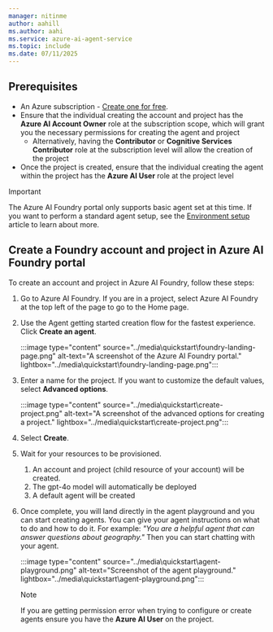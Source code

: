 ```yaml
---
manager: nitinme
author: aahill
ms.author: aahi
ms.service: azure-ai-agent-service
ms.topic: include
ms.date: 07/11/2025
---
```


## Prerequisites
- An Azure subscription - <a href="https://azure.microsoft.com/free/cognitive-services" target="_blank">Create one for free</a>.
- Ensure that the individual creating the account and project has the **Azure AI Account Owner** role at the subscription scope, which will grant you the necessary permissions for creating the agent and project
    * Alternatively, having the **Contributor** or **Cognitive Services Contributor** role at the subscription level will allow the creation of the project
- Once the project is created, ensure that the individual creating the agent within the project has the **Azure AI User** role at the project level


> [!IMPORTANT]
> The Azure AI Foundry portal only supports basic agent set at this time. If you want to perform a standard agent setup, see the [Environment setup](../environment-setup.md) article to learn about more.

## Create a Foundry account and project in Azure AI Foundry portal

To create an account and project in Azure AI Foundry, follow these steps:

1. Go to Azure AI Foundry. If you are in a project, select Azure AI Foundry at the top left of the page to go to the Home page.

1. Use the Agent getting started creation flow for the fastest experience. Click **Create an agent**.

    :::image type="content" source="../media\quickstart\foundry-landing-page.png" alt-text="A screenshot of the Azure AI Foundry portal." lightbox="../media\quickstart\foundry-landing-page.png":::


1. Enter a name for the project. If you want to customize the default values, select **Advanced options**.

    :::image type="content" source="../media\quickstart\create-project.png" alt-text="A screenshot of the advanced options for creating a project." lightbox="../media\quickstart\create-project.png":::

1. Select **Create**.

1. Wait for your resources to be provisioned.
    1. An account and project (child resource of your account) will be created.
    1. The gpt-4o model will automatically be deployed
    1. A default agent will be created

1. Once complete, you will land directly in the agent playground and you can start creating agents. You can give your agent instructions on what to do and how to do it. For example: *"You are a helpful agent that can answer questions about geography."* Then you can start chatting with your agent.

    :::image type="content" source="../media\quickstart\agent-playground.png" alt-text="Screenshot of the agent playground." lightbox="../media\quickstart\agent-playground.png":::

    > [!NOTE]
    > If you are getting permission error when trying to configure or create agents ensure you have the **Azure AI User** on the project.
